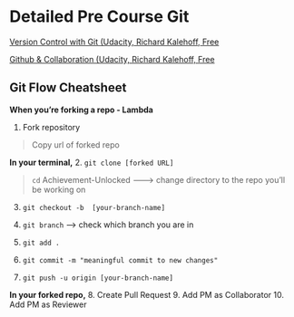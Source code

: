 # Detailed Pre Course Git
[Version Control with Git (Udacity, Richard Kalehoff, Free](https://www.udacity.com/course/version-control-with-git--ud123)

[Github & Collaboration (Udacity, Richard Kalehoff, Free](https://www.udacity.com/course/github-collaboration--ud456)

## Git Flow Cheatsheet
**When you’re forking a repo - Lambda**
1. Fork repository
> Copy url of forked repo

**In your terminal,**
2. `git clone [forked URL]`
> `cd` Achievement-Unlocked ---> change directory to the repo you’ll be working on
3. `git checkout -b  [your-branch-name]`
4. `git branch` --> check which branch you are in

5. `git add .`
6. `git commit -m "meaningful commit to new changes"`
7. `git push -u origin [your-branch-name]`

**In your forked repo,**
8. Create Pull Request
9. Add PM as Collaborator
10. Add PM as Reviewer